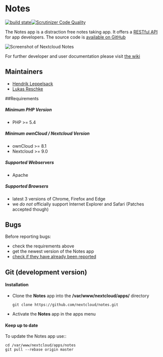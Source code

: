 # Notes

[![build state](https://travis-ci.org/nextcloud/notes.png)](https://travis-ci.org/nextcloud/notes)[![Scrutinizer Code Quality](https://scrutinizer-ci.com/g/nextcloud/notes/badges/quality-score.png?b=master)](https://scrutinizer-ci.com/g/nextcloud/notes/?branch=master)

The Notes app is a distraction free notes taking app. It offers a [RESTful API](https://github.com/nextcloud/notes/wiki/API-0.2) for app developers. The source code is [available on GitHub](https://github.com/nextcloud/notes)

![Screenshot of Nextcloud Notes](https://cloud.githubusercontent.com/assets/4741199/21027342/b70a6be2-bd90-11e6-9f12-eca46d6c505a.png)

For further developer and user documentation please visit [the wiki](https://github.com/nextcloud/notes/wiki)

## Maintainers
- [Hendrik Leppelsack](https://github.com/Henni)
- [Lukas Reschke](https://github.com/LukasReschke)

##Requirements
##### Minimum PHP Version
* PHP >= 5.4

##### Minimum ownCloud / Nextcloud Version
* ownCloud >= 8.1
* Nextcloud >= 9.0

##### Supported Webservers
* Apache

##### Supported Browsers
* latest 3 versions of Chrome, Firefox and Edge 
* we *do not* officially support Internet Explorer and Safari (Patches accepted though)


## Bugs
Before reporting bugs:

* check the requirements above
* get the newest version of the Notes app
* [check if they have already been reported](https://github.com/nextcloud/notes/issues?state=open)


## Git (development version)

#### Installation

* Clone the **Notes** app into the **/var/www/nextcloud/apps/** directory

    ```git clone https://github.com/nextcloud/notes.git```

* Activate the **Notes** app in the apps menu


#### Keep up to date

To update the Notes app use::

    cd /var/www/nextcloud/apps/notes
    git pull --rebase origin master
